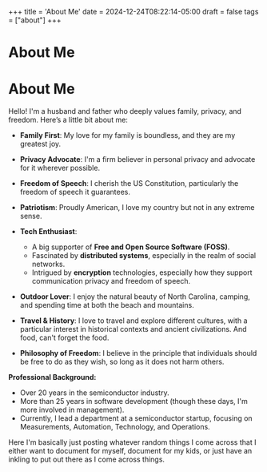 +++
title = 'About Me'
date = 2024-12-24T08:22:14-05:00
draft = false
tags = ["about"]
+++

# About Me

# About Me

Hello! I'm a husband and father who deeply values family, privacy, and freedom. Here’s a little bit about me:

- **Family First**: My love for my family is boundless, and they are my greatest joy.
  
- **Privacy Advocate**: I'm a firm believer in personal privacy and advocate for it wherever possible.

- **Freedom of Speech**: I cherish the US Constitution, particularly the freedom of speech it guarantees.

- **Patriotism**: Proudly American, I love my country but not in any extreme sense.

- **Tech Enthusiast**: 
  - A big supporter of **Free and Open Source Software (FOSS)**.
  - Fascinated by **distributed systems**, especially in the realm of social networks.
  - Intrigued by **encryption** technologies, especially how they support communication privacy and freedom of speech.

- **Outdoor Lover**: I enjoy the natural beauty of North Carolina, camping, and spending time at both the beach and mountains.

- **Travel & History**: I love to travel and explore different cultures, with a particular interest in historical contexts and ancient civilizations. And food, can't forget the food.

- **Philosophy of Freedom**: I believe in the principle that individuals should be free to do as they wish, so long as it does not harm others.

**Professional Background:**
- Over 20 years in the semiconductor industry.
- More than 25 years in software development (though these days, I'm more involved in management).
- Currently, I lead a department at a semiconductor startup, focusing on Measurements, Automation, Technology, and Operations.

Here I'm basically just posting whatever random things I come across that I either want to document for myself, document for my kids, or just have an inkling to put out there as I come across things.  
